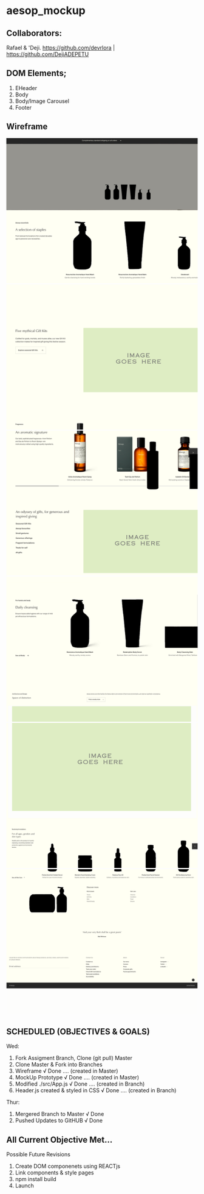 # aesop_mockup

## Collaborators: 
Rafael & 'Deji.
https://github.com/devrlora  |   https://github.com/DejiADEPETU

  
## DOM Elements;
1. EHeader
2. Body
3. Body/Image Carousel
4. Footer

## Wireframe
![1](./images/wireframe/s1.png)
![2](./images/wireframe/s2.png)
![3](./images/wireframe/s3.png)
![4](./images/wireframe/s4.png)
![5](./images/wireframe/s5.png)
![6](./images/wireframe/s6.png)

## SCHEDULED (OBJECTIVES & GOALS)
Wed:
1. Fork Assigment Branch, Clone (git pull) Master
2. Clone Master & Fork into Branches
3. Wireframe       									       	√ Done .... (created in Master) 
4. MockUp Prototype 					            	√ Done .... (created in Master)
5. Modified ./src/App.js  					       	√ Done .... (created in Branch)
6. Header.js created & styled in CSS 				√ Done .... (created in Branch)

Thur:
1. Mergered Branch to Master  	                          √ Done
2. Pushed Updates to GitHUB  	                            √ Done

## All Current Objective Met... 

Possible Future Revisions
1. Create DOM componenets using REACTjs
2. Link components & style pages
3. npm install build
4. Launch
